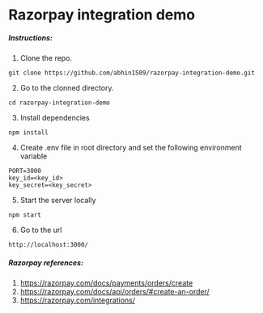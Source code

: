 # Razorpay integration demo


##### Instructions:
1. Clone the repo.
```
git clone https://github.com/abhin1509/razorpay-integration-demo.git
```
2. Go to the clonned directory.
```
cd razorpay-integration-demo
```
3. Install dependencies
```
npm install
```
4. Create .env file in root directory and set the following environment variable
```
PORT=3000
key_id=<key_id>
key_secret=<key_secret>
```
5. Start the server locally
```
npm start
```
6. Go to the url
```
http://localhost:3000/
```

##### Razorpay references:

1. https://razorpay.com/docs/payments/orders/create
2. https://razorpay.com/docs/api/orders/#create-an-order/
3. https://razorpay.com/integrations/